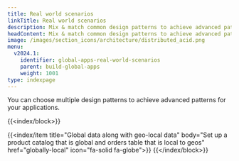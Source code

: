 ```yaml
---
title: Real world scenarios
linkTitle: Real world scenarios
description: Mix & match common design patterns to achieve advanced patterns
headContent: Mix & match common design patterns to achieve advanced patterns
image: /images/section_icons/architecture/distributed_acid.png
menu:
  v2024.1:
    identifier: global-apps-real-world-scenarios
    parent: build-global-apps
    weight: 1001
type: indexpage
---
```


You can choose multiple design patterns to achieve advanced patterns for your applications.

{{<index/block>}}

{{<index/item
    title="Global data along with geo-local data"
    body="Set up a product catalog that is global and orders table that is local to geos"
    href="globally-local"
    icon="fa-solid fa-globe">}}
{{</index/block>}}

